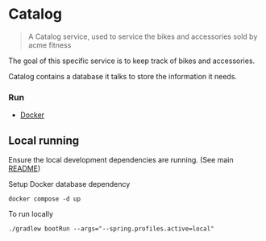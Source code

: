 # Catalog


> A Catalog service, used to service the bikes and accessories sold by acme fitness

The goal of this specific service is to keep track of bikes and accessories. 

Catalog contains a database it talks to store the information it needs.

### Run

* [Docker](https://www.docker.com/docker-community)


## Local running

Ensure the local development dependencies are running. (See main [README](../../README.md))

Setup Docker database dependency

`docker compose -d up`

To run locally


`./gradlew bootRun --args="--spring.profiles.active=local"`

